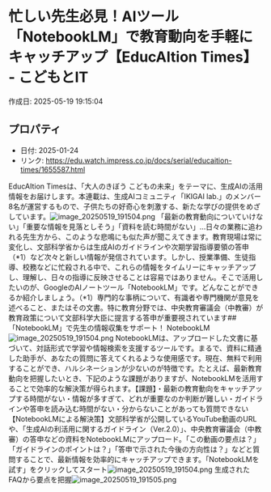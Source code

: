 # 忙しい先生必見！AIツール「NotebookLM」で教育動向を手軽にキャッチアップ【EducAItion Times】 - こどもとIT

作成日: 2025-05-19 19:15:04

## プロパティ

- 日付: 2025-01-24
- リンク: https://edu.watch.impress.co.jp/docs/serial/educaition-times/1655587.html

EducAItion Timesは、「大人のきぼう こどもの未来」をテーマに、生成AIの活用情報をお届けします。本連載は、生成AIコミュニティ「IKIGAI lab.」のメンバー8名が運営するもので、子供たちの好奇心を刺激する、新たな学びの提供をめざしています。![image_20250519_191504.png](../assets/image_20250519_191504.png)
「最新の教育動向についていけない」「重要な情報を見落としそう」「資料を読む時間がない」…日々の業務に追われる先生方から、このような悲鳴にも似た声が聞こえてきます。教育現場は常に変化し、文部科学省からは生成AIのガイドラインや次期学習指導要領の答申（*1）など次々と新しい情報が発信されています。しかし、授業準備、生徒指導、校務などに忙殺される中で、これらの情報をタイムリーにキャッチアップし、理解し、日々の指導に反映させることは容易ではありません。そこで活用したいのが、GoogleのAIノートツール「NotebookLM」です。どんなことができるか紹介しましょう。（*1）専門的な事柄について、有識者や専門機関が意見を述べること、またはその文書。特に教育分野では、中央教育審議会（中教審）が教育政策について文部科学大臣に提言する答申が重要視されています## 「NotebookLM」で先生の情報収集をサポート！
NotebookLM![image_20250519_191504.png](../assets/image_20250519_191504.png)
NotebookLMは、アップロードした文書に基づいて、対話形式で学習や情報検索を支援するツールです。まるで、資料に精通した助手が、あなたの質問に答えてくれるような使用感です。現在、無料で利用することができ、ハルシネーションが少ないのが特徴です。たとえば、最新教育動向を把握したいとき、下記のような課題がありますが、NotebookLMを活用することで効率的な解決策が得られます。【課題】・最新の教育動向をキャッチアップする時間がない・情報が多すぎて、どれが重要なのか判断が難しい・ガイドラインや答申を読み込む時間がない・分からないことがあっても質問できない【NotebookLMによる解決策】文部科学省が公開しているYouTube動画のURLや、「生成AIの利活用に関するガイドライン（Ver.2.0）」、中央教育審議会（中教審）の答申などの資料をNotebookLMにアップロード。「この動画の要点は？」「ガイドラインのポイントは？」「答申で示された今後の方向性は？」などと質問することで、最新情報を効率的にキャッチアップできます。「NotebookLMを試す」をクリックしてスタート![image_20250519_191504.png](../assets/image_20250519_191504.png)
生成されたFAQから要点を把握![image_20250519_191505.png](../assets/image_20250519_191505.png)
